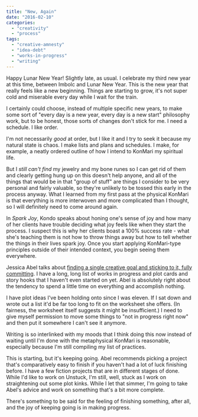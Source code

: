 ```yaml
---
title: "New, Again"
date: "2016-02-10"
categories: 
  - "creativity"
  - "process"
tags: 
  - "creative-amnesty"
  - "idea-debt"
  - "works-in-progress"
  - "writing"
---
```


Happy Lunar New Year! Slightly late, as usual. I celebrate my third new year at this time, between Imbolc and Lunar New Year. This is the new year that really feels like a new beginning. Things are starting to grow, it's not super cold and miserable every day while I wait for the train.

I certainly could choose, instead of multiple specific new years, to make some sort of "every day is a new year, every day is a new start" philosophy work, but to be honest, those sorts of changes don't stick for me. I need a schedule. I like order.

I'm not necessarily _good_ at order, but I like it and I try to seek it because my natural state is chaos. I make lists and plans and schedules. I make, for example, a neatly ordered outline of how I intend to KonMari my spiritual life.

But I _still can't find_ my jewelry and my bone runes so I can get rid of them and clearly getting hung up on this doesn't help anyone, and all of the things that would be in that "group of stuff" are things I consider to be very personal and fairly valuable, so they're unlikely to be tossed this early in the process anyway. What I learned from my first pass at the physical KonMari is that everything is more interwoven and more complicated than I thought, so I will definitely need to come around again.

In _Spark Joy_, Kondo speaks about honing one's sense of joy and how many of her clients have trouble deciding what joy feels like when they start the process. I suspect this is why her clients boast a 100% success rate - what she's teaching them is not how to throw things away but how to tell whether the things in their lives spark joy. Once you start applying KonMari-type principles outside of their intended context, you begin seeing them everywhere.

Jessica Abel talks about [finding a single creative goal and sticking to it, fully committing](http://jessicaabel.com/2016/02/03/one-goal/). I have a long, long list of works in progress and plot cards and story hooks that I haven't even started on yet. Abel is absolutely right about the tendency to spend a little time on everything and accomplish nothing.

I have plot ideas I've been holding onto since I was eleven. If I sat down and wrote out a list it'd be far too long to fit on the worksheet she offers. (In fairness, the worksheet itself suggests it might be insufficient.) I need to give myself permission to move some things to "not in progress right now" and then put it somewhere I can't see it anymore.

Writing is so interlinked with my moods that I think doing this now instead of waiting until I'm done with the metaphysical KonMari is reasonable, especially because I'm still compiling my list of practices.

This is starting, but it's keeping going. Abel recommends picking a project that's comparatively easy to finish if you haven't had a lot of luck finishing before. I have a few fiction projects that are in different stages of done. While I'd like to work on Unstuck, I'm still, well, stuck as I work on straightening out some plot kinks. While I let that simmer, I'm going to take Abel's advice and work on something that's a bit more complete.

There's something to be said for the feeling of finishing something, after all, and the joy of keeping going is in making progress.
